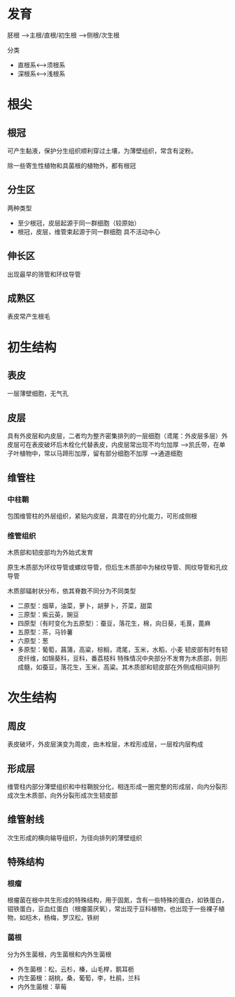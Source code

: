 # 发育

胚根 -->主根/直根/初生根 -->侧根/次生根

分类

- 直根系<-->须根系
- 深根系<-->浅根系
# 根尖
## 根冠

可产生黏液，保护分生组织顺利穿过土壤，为薄壁组织，常含有淀粉。

除一些寄生性植物和具菌根的植物外，都有根冠

## 分生区

两种类型

- 至少根冠，皮层起源于同一群细胞（较原始）
- 根冠，皮层，维管束起源于同一群细胞
具不活动中心
## 伸长区

出现最早的筛管和环纹导管

## 成熟区

表皮常产生根毛

# 初生结构
## 表皮

一层薄壁细胞，无气孔

## 皮层

具有外皮层和内皮层，二者均为整齐密集排列的一层细胞（鸢尾：外皮层多层）外皮层可在表皮破坏后木栓化代替表皮，内皮层常出现不均匀加厚 -->凯氏带，在单子叶植物中，常以马蹄形加厚，留有部分细胞不加厚 -->通道细胞

## 维管柱
### 中柱鞘

包围维管柱的外层组织，紧贴内皮层，具潜在的分化能力，可形成侧根

### 维管组织

木质部和韧皮部均为外始式发育

原生木质部为环纹导管或螺纹导管，但后生木质部中为梯纹导管、网纹导管和孔纹导管

木质部辐射状分布，依其脊数不同分为不同类型

- 二原型：烟草，油菜，萝卜，胡萝卜，芥菜，甜菜
- 三原型：紫云英，豌豆
- 四原型（有时变化为五原型）：蚕豆，落花生，棉，向日葵，毛茛，蓖麻
- 五原型：茶，马铃薯
- 六原型：葱
- 多原型：葡萄，菖蒲，高粱，棕榈，鸢尾，玉米，水稻，小麦
韧皮部有时有韧皮纤维，如锦葵科，豆科，番荔枝科
特殊情况中央部分不发育为木质部，则形成髓，如蚕豆，落花生，玉米，高粱。其木质部和韧皮部在外侧成相间排列

# 次生结构
## 周皮

表皮破坏，外皮层演变为周皮，由木栓层，木栓形成层，一层栓内层构成

## 形成层

维管柱内部分薄壁组织和中柱鞘脱分化，相连形成一圈完整的形成层，向内分裂形成次生木质部，向外分裂形成次生韧皮部

## 维管射线

次生形成的横向输导组织，为径向排列的薄壁组织

## 特殊结构
### 根瘤

根瘤菌在根中共生形成的特殊结构，用于固氮，含有一些特殊的蛋白，如铁蛋白，钼铁蛋白，豆血红蛋白（根瘤菌厌氧），常出现于豆科植物，也出现于一些裸子植物，如桤木，杨梅，罗汉松，铁树

### 菌根

 分为外生菌根，内生菌根和内外生菌根

 - 外生菌根：松，云杉，榛，山毛榉，鹅耳枥
 - 内生菌根：胡桃，桑，葡萄，李，杜鹃，兰科
 - 内外生菌根：草莓

